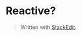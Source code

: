 # Reactive?








> Written with [StackEdit](https://stackedit.io/).
<!--stackedit_data:
eyJoaXN0b3J5IjpbMjEwMzE1Mzg2Nyw0OTg0MzA1MDBdfQ==
-->